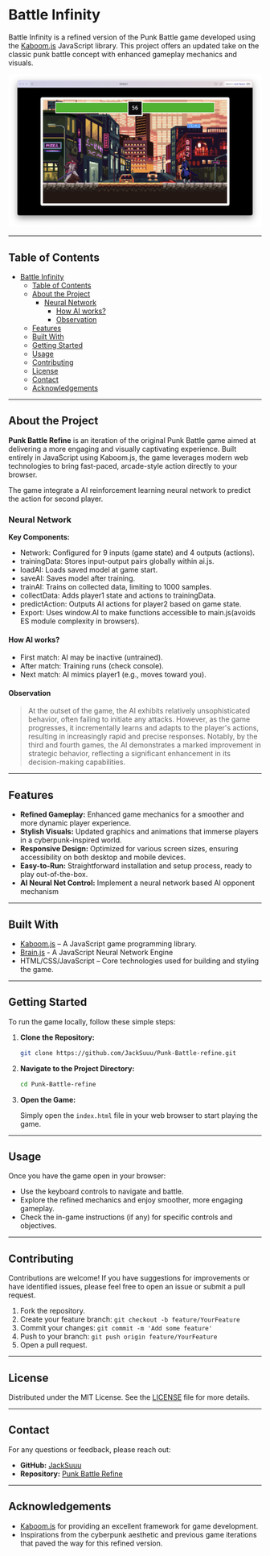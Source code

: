 # Battle Infinity

Battle Infinity is a refined version of the Punk Battle game developed using the [Kaboom.js](https://kaboomjs.com/) JavaScript library. This project offers an updated take on the classic punk battle concept with enhanced gameplay mechanics and visuals.

![Game Demo](game_demo.png)

---

## Table of Contents

- [Battle Infinity](#battle-infinity)
  - [Table of Contents](#table-of-contents)
  - [About the Project](#about-the-project)
    - [Neural Network](#neural-network)
      - [How AI works?](#how-ai-works)
      - [Observation](#observation)
  - [Features](#features)
  - [Built With](#built-with)
  - [Getting Started](#getting-started)
  - [Usage](#usage)
  - [Contributing](#contributing)
  - [License](#license)
  - [Contact](#contact)
  - [Acknowledgements](#acknowledgements)

---

## About the Project

**Punk Battle Refine** is an iteration of the original Punk Battle game aimed at delivering a more engaging and visually captivating experience. Built entirely in JavaScript using Kaboom.js, the game leverages modern web technologies to bring fast-paced, arcade-style action directly to your browser.

The game integrate a AI reinforcement learning neural network to predict the action for second player.

### Neural Network

**Key Components:**

- Network: Configured for 9 inputs (game state) and 4 outputs (actions).
- trainingData: Stores input-output pairs globally within ai.js.
- loadAI: Loads saved model at game start.
- saveAI: Saves model after training.
- trainAI: Trains on collected data, limiting to 1000 samples.
- collectData: Adds player1 state and actions to trainingData.
- predictAction: Outputs AI actions for player2 based on game state.
- Export: Uses window.AI to make functions accessible to main.js(avoids ES module complexity in browsers).

#### How AI works?

- First match: AI may be inactive (untrained).
- After match: Training runs (check console).
- Next match: AI mimics player1 (e.g., moves toward you).

#### Observation

> At the outset of the game, the AI exhibits relatively unsophisticated behavior, often failing to initiate any attacks. However, as the game progresses, it incrementally learns and adapts to the player's actions, resulting in increasingly rapid and precise responses. Notably, by the third and fourth games, the AI demonstrates a marked improvement in strategic behavior, reflecting a significant enhancement in its decision-making capabilities.

---

## Features

- **Refined Gameplay:** Enhanced game mechanics for a smoother and more dynamic player experience.
- **Stylish Visuals:** Updated graphics and animations that immerse players in a cyberpunk-inspired world.
- **Responsive Design:** Optimized for various screen sizes, ensuring accessibility on both desktop and mobile devices.
- **Easy-to-Run:** Straightforward installation and setup process, ready to play out-of-the-box.
- **AI Neural Net Control:** Implement a neural network based AI opponent mechanism

---

## Built With

- [Kaboom.js](https://kaboomjs.com/) – A JavaScript game programming library.
- [Brain.js](https://brain.js.org/#/) - A JavaScript Neural Network Engine
- HTML/CSS/JavaScript – Core technologies used for building and styling the game.

---

## Getting Started

To run the game locally, follow these simple steps:

1. **Clone the Repository:**

   ```bash
   git clone https://github.com/JackSuuu/Punk-Battle-refine.git
   ```

2. **Navigate to the Project Directory:**

   ```bash
   cd Punk-Battle-refine
   ```

3. **Open the Game:**

   Simply open the `index.html` file in your web browser to start playing the game.

---

## Usage

Once you have the game open in your browser:

- Use the keyboard controls to navigate and battle.
- Explore the refined mechanics and enjoy smoother, more engaging gameplay.
- Check the in-game instructions (if any) for specific controls and objectives.

---

## Contributing

Contributions are welcome! If you have suggestions for improvements or have identified issues, please feel free to open an issue or submit a pull request.

1. Fork the repository.
2. Create your feature branch: `git checkout -b feature/YourFeature`
3. Commit your changes: `git commit -m 'Add some feature'`
4. Push to your branch: `git push origin feature/YourFeature`
5. Open a pull request.

---

## License

Distributed under the MIT License. See the [LICENSE](LICENSE) file for more details.

---

## Contact

For any questions or feedback, please reach out:

- **GitHub:** [JackSuuu](https://github.com/JackSuuu)
- **Repository:** [Punk Battle Refine](https://github.com/JackSuuu/Punk-Battle-refine)

---

## Acknowledgements

- [Kaboom.js](https://kaboomjs.com/) for providing an excellent framework for game development.
- Inspirations from the cyberpunk aesthetic and previous game iterations that paved the way for this refined version.